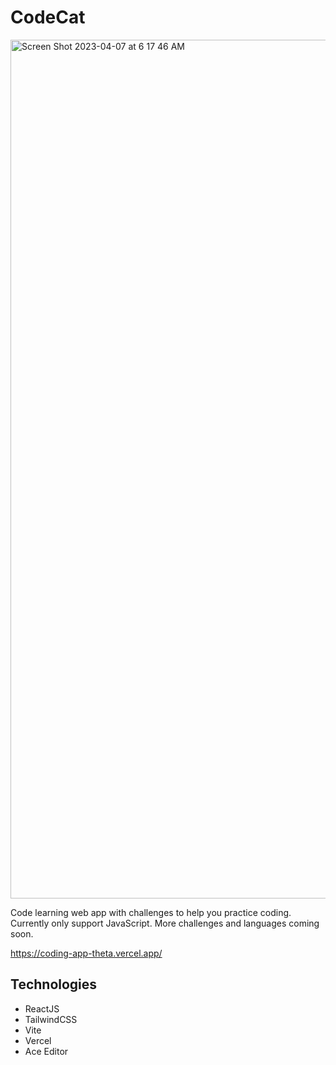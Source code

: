 # CodeCat

<img width="1374" alt="Screen Shot 2023-04-07 at 6 17 46 AM" src="https://user-images.githubusercontent.com/32600047/230496159-e124f89a-3be5-4222-9924-3ffaa859c7c2.png">


Code learning web app with challenges to help you practice coding. Currently only support JavaScript. More challenges and languages coming soon.

https://coding-app-theta.vercel.app/

## Technologies
- ReactJS
- TailwindCSS
- Vite
- Vercel
- Ace Editor
